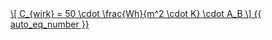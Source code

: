 <a href="/eco2_guide_center/1.%20ECO2%20Logic%20Guide/Hee1_Equation_List.html" class="equation-link" target="_blank" rel="noopener noreferrer">
  \[
  C_{wirk} = 50 \cdot \frac{Wh}{m^2 \cdot K} \cdot A_B
  \] {{ auto_eq_number }}
</a>
